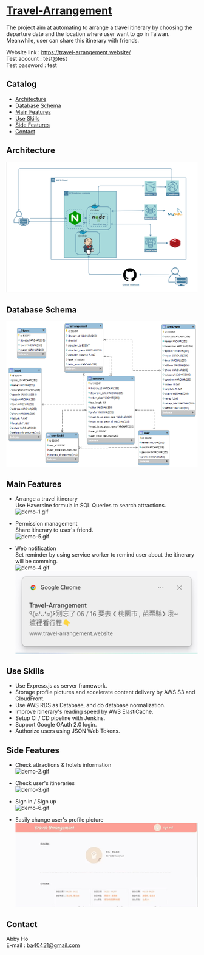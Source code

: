 # [Travel-Arrangement](https://travel-arrangement.website/)

The project aim at automating to arrange a travel itinerary by choosing the departure date and the location where user want to go in Taiwan. Meanwhile, user can share this itinerary with friends.<br/>

Website link : https://travel-arrangement.website/<br/>
Test account : test@test<br/>
Test password : test

## Catalog
- [Architecture](#Architecture)
- [Database Schema](#Database-Schema)
- [Main Features](#Main-Features)
- [Use Skills](#Use-Skills)
- [Side Features](#Side-Features)
- [Contact](#Contact)

## Architecture

![demo-8.png](https://github.com/ba40431/Travel-Arrangement/blob/main/static/pic/demopic/demo-8.png?raw=true)

## Database Schema

![demo-9.png](https://github.com/ba40431/Travel-Arrangement/blob/main/static/pic/demopic/demo-9.png?raw=true)

## Main Features
- Arrange a travel itinerary<br/>
Use Haversine formula in SQL Queries to search attractions.<br/>
![demo-1.gif](https://github.com/ba40431/Travel-Arrangement/blob/main/static/pic/demopic/demo-1.gif?raw=true)

- Permission management<br/>
Share itinerary to user's friend.<br/>
![demo-5.gif](https://github.com/ba40431/Travel-Arrangement/blob/main/static/pic/demopic/demo-5.gif?raw=true)

- Web notification<br/>
Set reminder by using service worker to remind user about the itinerary will be comming. <br/>
![demo-4.gif](https://github.com/ba40431/Travel-Arrangement/blob/main/static/pic/demopic/demo-4.gif?raw=true)
![demo-7.png](https://github.com/ba40431/Travel-Arrangement/blob/main/static/pic/demopic/demo-7.png?raw=true)

## Use Skills

- Use Express.js as server framework.
- Storage profile pictures and accelerate content delivery by AWS S3 and CloudFront.
- Use AWS RDS as Database, and do database normalization.
- Improve itinerary's reading speed by AWS ElastiCache. 
- Setup CI / CD pipeline with Jenkins.
- Support Google OAuth 2.0 login.
- Authorize users using JSON Web Tokens.

## Side Features
- Check attractions & hotels information<br/>
![demo-2.gif](https://github.com/ba40431/Travel-Arrangement/blob/main/static/pic/demopic/demo-2.gif?raw=true)

- Check user's itineraries<br/>
![demo-3.gif](https://github.com/ba40431/Travel-Arrangement/blob/main/static/pic/demopic/demo-3.gif?raw=true)

- Sign in / Sign up<br/>
![demo-6.gif](https://github.com/ba40431/Travel-Arrangement/blob/main/static/pic/demopic/demo-6.gif?raw=true)

- Easily change user's profile picture<br/>
![demo-10.gif](https://github.com/ba40431/Travel-Arrangement/blob/main/static/pic/demopic/demo-10.gif?raw=true)

## Contact
Abby Ho <br/>
E-mail : ba40431@gmail.com